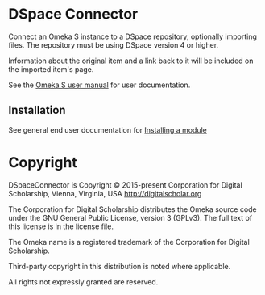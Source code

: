 # DSpace Connector

Connect an Omeka S instance to a DSpace repository, optionally importing files. The repository must be using DSpace version 4 or higher.

Information about the original item and a link back to it will be included on the imported item's page.

See the [Omeka S user manual](http://omeka.org/s/docs/user-manual/modules/dspaceconnector/) for user documentation.

## Installation

See general end user documentation for [Installing a module](http://omeka.org/s/docs/user-manual/modules/#installing-modules)

# Copyright
DSpaceConnector is Copyright © 2015-present Corporation for Digital Scholarship, Vienna, Virginia, USA http://digitalscholar.org

The Corporation for Digital Scholarship distributes the Omeka source code
under the GNU General Public License, version 3 (GPLv3). The full text
of this license is in the license file.

The Omeka name is a registered trademark of the Corporation for Digital Scholarship.

Third-party copyright in this distribution is noted where applicable.

All rights not expressly granted are reserved.

